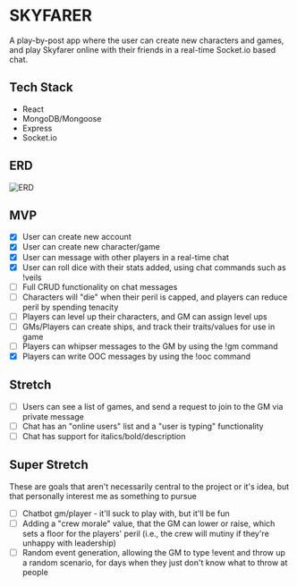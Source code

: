 # SKYFARER

A play-by-post app where the user can create new characters and games, and play Skyfarer online with their friends in a real-time Socket.io based chat.

## Tech Stack

* React
* MongoDB/Mongoose
* Express
* Socket.io

## ERD

![ERD](hhtps://github.com/ElyssaW/skyfarer-client/blob/main/public/erd.png?raw=true)

## MVP

- [x] User can create new account
- [x] User can create new character/game
- [x] User can message with other players in a real-time chat
- [x] User can roll dice with their stats added, using chat commands such as !veils
- [ ] Full CRUD functionality on chat messages
- [ ] Characters will "die" when their peril is capped, and players can reduce peril by spending tenacity
- [ ] Players can level up their characters, and GM can assign level ups
- [ ] GMs/Players can create ships, and track their traits/values for use in game
- [ ] Players can whipser messages to the GM by using the !gm command
- [x] Players can write OOC messages by using the !ooc command

## Stretch

- [ ] Users can see a list of games, and send a request to join to the GM via private message
- [ ] Chat has an "online users" list and a "user is typing" functionality
- [ ] Chat has support for italics/bold/description

## Super Stretch
These are goals that aren't necessarily central to the project or it's idea, but that personally interest me as something to pursue

- [ ] Chatbot gm/player - it'll suck to play with, but it'll be fun
- [ ] Adding a "crew morale" value, that the GM can lower or raise, which sets a floor for the players' peril (i.e., the crew will mutiny if they're unhappy with leadership)
- [ ] Random event generation, allowing the GM to type !event and throw up a random scenario, for days when they just don't know what to throw at people